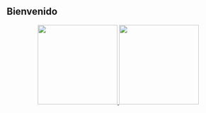 ## Bienvenido
<div style="text-align: center;">
  <a href="https://github.com/antonywyatt">
  <img height="180em" src="https://github-readme-stats.vercel.app/api?username=antonywyatt&show_icons=true&theme=dracula&include_all_commits=true&count_private=true"/>
  <img height="180em" src="https://github-readme-stats.vercel.app/api/top-langs/?username=antonywyatt&layout=compact&langs_count=7&theme=dracula"/>
</div>
